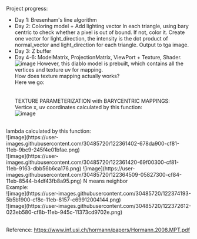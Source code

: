 Project progress:
+ Day 1: Bresenham's line algorithm
+ Day 2: Coloring model + Add lighting vector
In each triangle, using bary centric to check whether a pixel is out of bound. If not, color it. 
Create one vector for light_direction, the intensity is the dot product of normal_vector and light_direction for each triangle.
Output to tga image.
+ Day 3: Z buffer
+ Day 4-6: ModelMatrix, ProjectionMatrix, ViewPort + Texture, Shader.
![image](https://user-images.githubusercontent.com/30485720/122374237-6615ae00-cf8c-11eb-81b2-5f53e985ea32.png)
However, this diablo model is prebuilt, which contains all the vertices and texture uv for mapping. <br>
How does texture mapping actually works? <br>
Here we go: <br> <br> <br>
TEXTURE PARAMETERIZATION with BARYCENTRIC MAPPINGS: <br>
Vertice x, uv coordinates calculated by this function: <br>
![image](https://user-images.githubusercontent.com/30485720/122361348-5e044100-cf81-11eb-9ea0-441313b89329.png)
<br>
lambda calculated by this function: <br> 
![image](https://user-images.githubusercontent.com/30485720/122361402-678da900-cf81-11eb-9bc9-245f4e01bfae.png)
<br>
![image](https://user-images.githubusercontent.com/30485720/122361420-69f00300-cf81-11eb-9163-dbb56b6ca176.png)
![image](https://user-images.githubusercontent.com/30485720/122364509-05827300-cf84-11eb-8544-b4df43fb8a95.png)
N means neighbor
<br>
Example: <br>
![image](https://user-images.githubusercontent.com/30485720/122374193-5b5b1900-cf8c-11eb-8157-c69912004144.png) <br>
![image](https://user-images.githubusercontent.com/30485720/122372612-023eb580-cf8b-11eb-945c-11373cd9702e.png) <br>
<br>


Reference:
https://www.inf.usi.ch/hormann/papers/Hormann.2008.MPT.pdf

